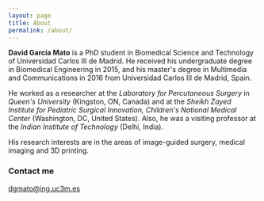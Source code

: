 ```yaml
---
layout: page
title: About
permalink: /about/
---
```


**David García Mato** is a PhD student in Biomedical Science and Technology of Universidad Carlos III de Madrid. He received his undergraduate degree in Biomedical Engineering in 2015, and his master's degree in Multimedia and Communications in 2016 from Universidad Carlos III de Madrid, Spain.

He worked as a researcher at the *Laboratory for Percutaneous Surgery* in *Queen's University* (Kingston, ON, Canada) and at the *Sheikh Zayed Institute for Pediatric Surgical Innovation, Children's National Medical Center* (Washington, DC, United States). Also, he was a visiting professor at the *Indian Institute of Technology* (Delhi, India).

His research interests are in the areas of image-guided surgery, medical imaging and 3D printing.

### Contact me

[dgmato@ing.uc3m.es](mailto:dgmato@ing.uc3m.es)
